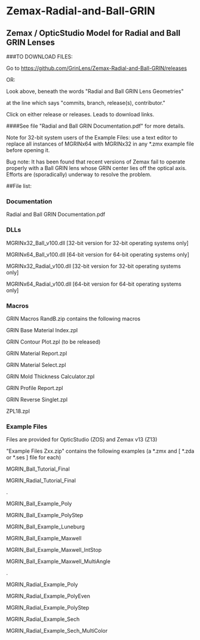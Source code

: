 # Zemax-Radial-and-Ball-GRIN
## Zemax / OpticStudio Model for Radial and Ball GRIN Lenses

###TO DOWNLOAD FILES:

Go to https://github.com/GrinLens/Zemax-Radial-and-Ball-GRIN/releases

OR:

Look above, beneath the words "Radial and Ball GRIN Lens Geometries"

at the line which says "commits, branch, release(s), contributor."

Click on either release or releases.  Leads to download links.

####See file "Radial and Ball GRIN Documentation.pdf" for more details.

Note for 32-bit system users of the Example Files: use a text editor to replace all instances of MGRINx64 with MGRINx32 in any *.zmx example file before opening it.

Bug note: It has been found that recent versions of Zemax fail to operate properly with a Ball GRIN lens whose GRIN center lies off the optical axis.  Efforts are (sporadically) underway to resolve the problem.

##File list:
### Documentation
Radial and Ball GRIN Documentation.pdf

### DLLs
MGRINx32_Ball_v100.dll [32-bit version for 32-bit operating systems only]

MGRINx64_Ball_v100.dll [64-bit version for 64-bit operating systems only]

MGRINx32_Radial_v100.dll [32-bit version for 32-bit operating systems only]

MGRINx64_Radial_v100.dll [64-bit version for 64-bit operating systems only]

### Macros
GRIN Macros RandB.zip contains the following macros

GRIN Base Material Index.zpl

GRIN Contour Plot.zpl (to be released)

GRIN Material Report.zpl

GRIN Material Select.zpl

GRIN Mold Thickness Calculator.zpl

GRIN Profile Report.zpl

GRIN Reverse Singlet.zpl

ZPL18.zpl

### Example Files
Files are provided for OpticStudio (ZOS) and Zemax v13 (Z13)

"Example Files Zxx.zip" contains the following examples (a *.zmx and [ *.zda or *.ses ] file for each)

MGRIN_Ball_Tutorial_Final

MGRIN_Radial_Tutorial_Final

.


MGRIN_Ball_Example_Poly

MGRIN_Ball_Example_PolyStep 

MGRIN_Ball_Example_Luneburg 

MGRIN_Ball_Example_Maxwell

MGRIN_Ball_Example_Maxwell_IntStop

MGRIN_Ball_Example_Maxwell_MultiAngle

.

MGRIN_Radial_Example_Poly

MGRIN_Radial_Example_PolyEven

MGRIN_Radial_Example_PolyStep

MGRIN_Radial_Example_Sech

MGRIN_Radial_Example_Sech_MultiColor



